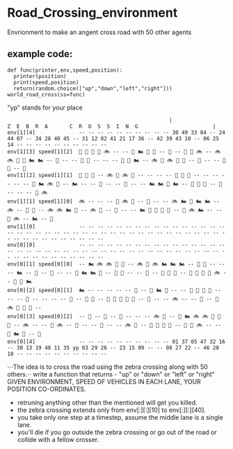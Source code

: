 # Road_Crossing_environment
Envrionment to make an angent cross road with 50 other agents
## example code:     
```
def func(printer,env,speed,position):
  printer(position)
  print(speed,position)
  return(random.choice(["up","down","left","right"]))
world_road_cross(ss=func) 
```
"yp" stands for your place
```
                                                    |                       Z  E  B  R  A       C  R  O  S  S  I  N  G                        |  
env[1][4]              -- -- -- -- -- -- -- -- -- -- 30 49 33 04 -- 24 44 07 -- 34 28 40 45 -- 31 12 02 41 21 17 36 -- 42 39 43 10 -- 06 25 14 -- -- -- -- -- -- -- -- -- --
env[1][3] speed[1][2]  🚚 🚗 🛵 🛵 🚲 -- -- 🚗 🏍 🚕 🛵 -- 🚕 -- 🚚 🚗 🚲 -- 🚲 🚲 🚗 🚕 🏍 🏍 -- 🚌 -- -- 🚚 🚚 -- -- -- 🚚 🚗 🏍 -- 🚲 🚚 🚲 🚌 🚕 -- 🚚 -- -- 🚌 🛵 -- 🛵
env[1][2] speed[1][1]  🛵 🚌 🚌 -- 🚲 🛵 🚲 🚌 -- -- -- -- 🚕 🚌 🚗 -- -- -- -- -- -- 🛵 🏍 🚲 🛵 -- 🏍 -- -- 🛵 -- -- 🚗 -- -- 🏍 🏍 🛵 🏍 -- 🚕 🚚 🚚 -- 🚚 -- -- -- 🚌 🚲
env[1][1] speed[1][0]  🚲 -- -- -- 🚚 🚲 🚗 -- 🚚 -- -- 🚲 🏍 🚗 🏍 🏍 -- 🚲 -- 🚗 🚌 -- 🚲 🚲 🏍 🛵 -- 🚲 🚗 -- 🚗 -- -- 🏍 🚗 🚌 🛵 🛵 -- 🛵 🚲 🏍 -- -- 🚗 🚲 -- 🏍 -- 🚚
env[1][0]              -- -- -- -- -- -- -- -- -- -- -- -- -- -- -- -- -- -- -- -- -- -- -- -- -- -- -- -- -- -- -- -- -- -- -- -- -- -- -- -- -- -- -- -- -- -- -- -- -- --
env[0][0]              -- -- -- -- -- -- -- -- -- -- -- -- -- -- -- -- -- -- -- -- -- -- -- -- -- -- -- -- -- -- -- -- -- -- -- -- -- -- -- -- -- -- -- -- -- -- -- -- -- --
env[0][1] speed[0][0]  -- 🏍 🚲 🚲 🚕 🚌 -- 🚲 🚚 🚲 🏍 🏍 🏍 -- 🛵 🛵 -- -- -- 🏍 -- 🛵 -- 🛵 -- -- 🚗 🏍 🏍 🚚 -- 🚚 🛵 -- -- 🚕 -- 🚕 🚚 🚕 -- 🚕 🚗 🚌 🚌 🚲 -- 🚚 🚗 🏍
env[0][2] speed[0][1]  🏍 -- -- -- -- -- 🚗 -- 🛵 🏍 🚚 -- -- 🛵 🛵 🚚 🚗 -- -- -- 🚌 -- -- -- -- 🚕 -- 🚗 🛵 -- 🛵 🚗 🚚 🚌 🚚 -- 🚌 -- -- 🚲 -- -- 🚗 -- 🚌 🚲 🛵 🚗 🚌 --
env[0][3] speed[0][2]  -- 🚌 -- 🚚 -- 🛵 -- -- -- 🚲 🚌 -- 🛵 🏍 🚲 🚲 🛵 🚗 🚗 -- 🚲 -- -- 🚗 🚲 -- 🚚 -- -- 🚗 -- -- 🚲 🚌 -- 🚚 🚌 🛵 🚌 -- 🚕 🛵 🚲 -- -- 🛵 🏍 🚌 -- 🚗
env[0][4]              -- -- -- -- -- -- -- -- -- -- 01 37 05 47 32 16 -- 38 13 19 48 11 35 yp 03 29 26 -- 23 15 09 -- -- 08 27 22 -- 46 20 18 -- -- -- -- -- -- -- -- -- --    
```
⋅⋅⋅The idea is to cross the road using the zebra crossing along with 50 others.⋅⋅
write a function that returns - "up" or "down" or "left" or "right" GIVEN ENVIRONMENT, SPEED OF VEHICLES IN EACH LANE, YOUR POSITION CO-ORDINATES.
* retruning anything other than the mentioned will get you killed.
* the zebra crossing extends only from env[:][:][10] to env[:][:][40].
* you take only one step at a timestep, assume the middle lane is a single lane.
* you'll die if you go outside the zebra crossing or go out of the road or collide with a fellow crosser.
